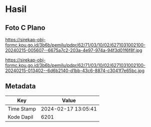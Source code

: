 # Hasil

## Foto C Plano

https://sirekap-obj-formc.kpu.go.id/3b6b/pemilu/pdpr/62/71/03/10/02/6271031002100-20240215-005607--6675a7c2-203a-4e97-974a-94f3d01f6f8f.jpg

https://sirekap-obj-formc.kpu.go.id/3b6b/pemilu/pdpr/62/71/03/10/02/6271031002100-20240215-013402--6d6b2140-d1bb-43c6-8874-c3041f7e65bc.jpg


## Metadata

| Key        | Value               |
| ---------- | ------------------- |
| Time Stamp | 2024-02-17 13:05:41 |
| Kode Dapil | 6201                |



